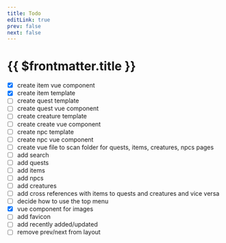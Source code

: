 ```yaml
---
title: Todo
editLink: true
prev: false
next: false
---
```

# {{ $frontmatter.title }}

- [x] create item vue component
- [x] create item template
- [ ] create quest template
- [ ] create quest vue component
- [ ] create creature template
- [ ] create create vue component
- [ ] create npc template
- [ ] create npc vue component
- [ ] create vue file to scan folder for quests, items, creatures, npcs pages
- [ ] add search
- [ ] add quests
- [ ] add items
- [ ] add npcs
- [ ] add creatures
- [ ] add cross references with items to quests and creatures and vice versa
- [ ] decide how to use the top menu
- [x] vue component for images
- [ ] add favicon
- [ ] add recently added/updated
- [ ] remove prev/next from layout
